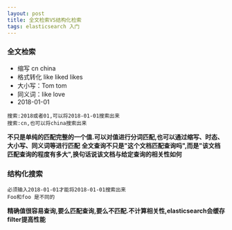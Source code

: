 ```yaml
---
layout: post
title: 全文检索VS结构化检索
tags: elasticsearch 入门
---
```


### 全文检索

* 缩写 cn  china
* 格式转化 like  liked  likes
* 大小写：Tom  tom
* 同义词：like  love
* 2018-01-01

```
搜索:2018或者01,可以将2018-01-01搜索出来
搜索:cn,也可以将china搜索出来
```
**不只是单纯的匹配完整的一个值.可以对值进行分词匹配,也可以通过缩写、时态、大小写、同义词等进行匹配**
**全文查询不只是"这个文档匹配查询吗",而是"该文档匹配查询的程度有多大",换句话说该文档与给定查询的相关性如何**


### 结构化搜索
```
必须输入2018-01-01才能将2018-01-01搜索出来
Foo和foo 是不同的
```
**精确值很容易查询,要么匹配查询,要么不匹配.不计算相关性,elasticsearch会缓存filter提高性能**